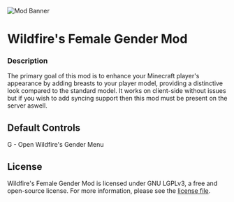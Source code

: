 ![Mod Banner](https://i.imgur.com/WLCTnCK.png)
# Wildfire's Female Gender Mod

### Description
The primary goal of this mod is to enhance your Minecraft player's appearance by adding breasts to your player model, providing a distinctive look compared to the standard model.
It works on client-side without issues but if you wish to add syncing support then this mod must be present on the server aswell.

## Default Controls

G - Open Wildfire's Gender Menu

## License

Wildfire's Female Gender Mod is licensed under GNU LGPLv3, a free and open-source license. For more information, please see the [license file](https://github.com/WildfireRomeo/WildfireFemaleGenderMod/blob/fabric-1.20.2/LICENSE).
